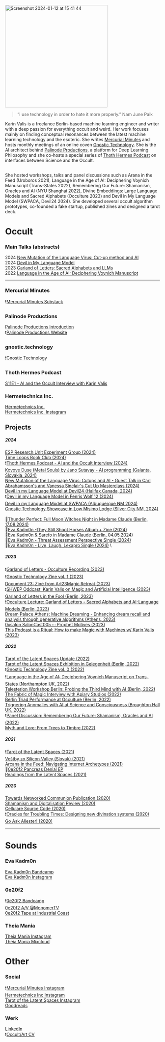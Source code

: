 <img width="333" alt="Screenshot 2024-01-12 at 15 41 44" src="https://github.com/mercurialminutes/mercurialminutes.github.io/assets/112952217/1e61b487-53e2-4697-867a-816648fc70a7">

> “I use technology in order to hate it more properly.”
> Nam June Paik

Karin Valis is a freelance Berlin-based machine learning engineer and writer with a deep passion for everything occult and weird. Her work focuses mainly on finding conceptual resonances between the latest machine learning technology and the esoteric. She writes [Mercurial Minutes](https://mercurialminutes.substack.com/) and hosts monthly meetings of an online coven  [Gnostic Technology](https://gnostic.technology/). She is the AI architect behind [Palinode Productions](https://www.palinode.productions/), a platform for Deep Learning Philosophy and she co-hosts a special series of [Thoth Hermes Podcast](https://thothermes.com/episodes/s11-e1-ai-and-the-occult-karin-valis/) on interfaces between Science and the Occult. 

</br>
She hosted workshops, talks and panel discussions such as Arana in the Feed (Uroboros 2021), Language in the Age of AI: Deciphering Voynich Manuscript (Trans-States 2022), Remembering Our Future: Shamanism, Oracles and AI (NYU Shanghai 2022), Divine Embeddings: Large Language Models and Sacred Alphabets (Occulture 2023) and Devil in My Language Model (SWPACA, Devil24 2024). She developed several occult algorithm prototypes, co-founded a fake startup, published zines and designed a tarot deck. 

# Occult

### Main Talks (abstracts)
2024 [New Mutation of the Language Virus: Cut-up method and AI](https://mercurialminutes.substack.com/p/new-mutation-of-the-language-virus) \
2024 [Devil in My Language Model](https://mercurialminutes.github.io/devil-in-my-language-model.html) \
2023 [Garland of Letters: Sacred Alphabets and LLMs](https://mercurialminutes.github.io/garland-of-letters.html) \
2022 [Language in the Age of AI: Deciphering Voynich Manuscript](https://mercurialminutes.github.io/voynich.html)

---

### Mercurial Minutes
❗️[Mercurial Minutes Substack](https://mercurialminutes.substack.com/)

### Palinode Productions
[Palinode Productions Introduction](https://mercurialminutes.substack.com/p/deep-learning-philosophy) \
❗️[Palinode Productions Website](https://www.palinode.productions/)

### gnostic.technology
❗️[Gnostic Technology](https://gnostic.technology/)

### Thoth Hermes Podcast
[S11E1 - AI and the Occult Interview with Karin Valis](https://thothermes.com/episodes/s11-e1-ai-and-the-occult-karin-valis/)

### Hermetechnics Inc.
[Hermetechnics Inc.](https://www.hermetechnics.life/)\
[Hermetechnics Inc. Instagram](https://www.instagram.com/hermetechnics/)


## Projects

##### 2024

[ESP Research Unit Experiment Group (2024)](https://forms.gle/AE9MrmauNz8JxFbo7) \
[Time Loops Book Club (2024)](https://forms.gle/MLZRDmUrV2GCqGot9) \
❗️[Thoth Hermes Podcast - AI and the Occult Interview (2024)](https://thothermes.com/episodes/s11-e1-ai-and-the-occult-karin-valis/) \
[Kovove Duse (Metal Souls) by Jano Sutavay - AI programming (Galanta, Slovakia, 2024)](https://www.instagram.com/p/C6bEdc5Lz2I/) \
[New Mutation of the Language Virus: Cutups and AI - Guest Talk in Carl Abrahamsson's and Vanessa Sinclair's Cut Up Masterclass (2024)](https://www.morbidanatomy.org/classes/harnessing-the-magic-and-creative-power-of-the-cut-up-method-a-la-william-burroughs-david-bowie-genesis-p-orridge-led-by-dr-vanessa-sinclair-and-carl-abrahamsson-beginning-may-19) \
[Devil in my Language Model at Devil24 (Halifax Canada, 2024)](https://devil2024.co/) \
❗️[Devil in my Language Model in Fenris Wolf 12 (2024)](https://www.amazon.com/Fenris-Wolf-12-Carl-Abrahamsson/dp/9198945076) \
[Devil in my Language Model at SWPACA (Albuquerque NM 2024)](https://southwestpca.org/wp-content/uploads/2024/02/Final-Program-2024.pdf) \
[Gnostic Technology Showcase in Low Misimo Lodge (Silver City NM, 2024)](https://www.instagram.com/p/C3nRyZ9OSCJ/?img_index=3) \
\
🎵[Thunder Perfect: Full Moon Witches Night in Madame Claude (Berlin, 17.08.2024)](https://madameclaude.de/event/eva-kadmon-friday-cate-hopsdj-set/) \
🎵[Eva Kadm0n -They Still Shoot Horses Album + Zine (2024)](https://evakadm0n.bandcamp.com/album/they-still-shoot-horses) \
🎵[Eva Kadm0n & Sarefo in Madame Claude (Berlin, 04.05.2024)](https://www.instagram.com/reel/C6qpjCaCVIq/?utm_source=ig_web_copy_link&igsh=MzRlODBiNWFlZA==) \
🎵[Eva Kadm0n - Threat Assessment Perspective Single (2024)](https://evakadm0n.bandcamp.com/track/threat-assessment-perspective) \
🎵[Eva Kadm0n - Live, Laugh, Lexapro Single (2024)](https://evakadm0n.bandcamp.com/track/live-laugh-lexapro) \


##### 2023

❗️[Garland of Letters - Occulture Recording (2023)](https://www.youtube.com/watch?v=1inYnG8gNVo&ab_channel=OCCULTURECONFERENCE) \
❗️[Gnostic Technology Zine vol. 1 (2023)](https://www.amazon.com/Gnostic-Technology-Zine-vol-Secret/dp/B0CQDKPCSV/)\
[Document 23: Zine from Art23Magic Retreat (2023)](https://www.blurb.com/b/11842803-document-23-colour-eco) \
❗️[SHWEP Oddcast: Karin Valis on Magic and Artificial Intelligence (2023)](https://shwep.net/oddcast/karin-valis-on-magic-and-artificial-intelligence/) \
[Garland of Letters in the Fool (Berlin, 2023)](https://docs.google.com/forms/d/e/1FAIpQLSe_OiS1p7uzf0P4kUlaqQyAz-eEScCA6zkDIYqWMvASgUbCsQ/viewform) \
❗️[Occulture Lecture: Garland of Letters - Sacred Alphabets and AI-Language Models (Berlin, 2023)](https://occultureconference.com/karin-valis/) \
[Dream Palace Athens: Machine Dreaming - Enhancing dream recall and analysis through generative algorithms (Athens, 2023)](https://isthisadreampalace.com/SYMPOSIUM) \
[0xsalon SalonCast005 ::: Prophet Motives (2023)](https://0xsalon.pubpub.org/pub/337byhpy/release/1) \
[This Podcast is a Ritual: How to make Magic with Machines w/ Karin Valis (2023)](https://open.spotify.com/episode/09YJYahPQsOrt08cD1H0Yf?si=f3b3c9f06e5d476c)

##### 2022

[Tarot of the Latent Spaces Update (2022)](https://mercurialminutes.substack.com/p/tarot-of-the-latent-spaces-update)\
[Tarot of the Latent Spaces Exhibition in Gelegenheit (Berlin, 2022)](https://www.instagram.com/p/CZenVmLtr6z/?igshid=YmMyMTA2M2Y=)\
❗️[Gnostic Technology Zine vol. 0 (2022)](https://gnostic.technology/)\
❗️[Language in the Age of AI: Deciphering Voynich Manuscript on Trans-States (Northampton UK, 2022)](https://trans-states.org/speaker/karin-valis/)\
[Telesterion Workshop Berlin: Probing the Third Mind with AI (Berlin, 2022)](https://www.ticketsource.co.uk/theexplorersclub/t-noollod)\
[The Fabric of Magic Interview with Apiary Studios (2022)](https://apiarystudios.org/antenna/tarot-of-latent-spaces)\
[Berlin Triad Performance at Occulture (Berlin, 2022)](https://occultureconference.com/)\
[Triggering Anomalies with AI at Science and Consciousness (Broughton Hall UK, 2022)](https://www.ubiquityuniversity.org/courses/science-and-consciousness-2022-making-wyrd-the-norm/)\
❗️[Panel Discussion: Remembering Our Future: Shamanism, Oracles and AI (2022)](https://www.youtube.com/watch?v=kA3BrEDnyAs&t=1s&ab_channel=ICAatNYUShanghai)\
[Myth and Lore: From Trees to Timbre (2022)](https://www.mythandlore.co.uk/product/myth-lore-zine-issue-4)

##### 2021

❗️[Tarot of the Latent Spaces (2021)](https://mercurialminutes.substack.com/p/tarot-of-the-latent-spaces-by-hermetechnics)\
[Veštby zo Silicon Valley (Slovak) (2021)](https://www.facebook.com/events/504827170512030)\
[Arcana in the Feed: Navigating Internet Archetypes (2021)](https://www.youtube.com/watch?v=9aimRQlVYXo)\
🎵[0e20f2 Pancreas Denial EP](https://0e20f2.bandcamp.com/album/pancreas-denial) \
[Readings from the Latent Spaces (2021)](https://www.instagram.com/tarot_of_the_latent_spaces/)

##### 2020

[Towards Networked Communion Publication (2020)](https://issuu.com/fsse/docs/tagungsbuch_2020_en)\
[Shamanism and Digitalisation Review (2020)](https://www.shamanism.eu/review-conference-shamanism-and-digitalisation/)\
[Cellulare Source Code (2020)](https://github.com/hermetechnics/cellulare)\
❗️[Oracles for Troubling Times: Designing new divination systems (2020)](https://www.youtube.com/watch?v=KxmAd6ByK40)\
[Go Ask Aliester! (2020)](https://www.instagram.com/p/B_m_QXYHijq/)

---

# Sounds

### Eva Kadm0n
[Eva Kadm0n Bandcamp](https://evakadm0n.bandcamp.com/)\
[Eva Kadm0n Instagram](https://www.instagram.com/evakadm0n/)

### 0e20f2

❗️[0e20f2 Bandcamp](https://0e20f2.bandcamp.com/releases)\
[0e20f2 A/V @MonomerTV](https://vimeo.com/465105344#t=1400)\
[0e20f2 Tape at Industrial Coast](https://industrialcoast.bigcartel.com/product/oe20f2)

### Theia Mania

[Theia Mania Instagram](https://www.instagram.com/theia_maniaaa/)\
[Theia Mania Mixcloud](https://www.mixcloud.com/theia_mania/)


# Other

### Social

❗️[Mercurial Minutes Instagram](https://www.instagram.com/mercurial_minutes/)\
[Hermetechnics Inc Instagram](https://www.instagram.com/hermetechnics/)\
[Tarot of the Latent Spaces Instagram](https://www.instagram.com/tarot_of_the_latent_spaces/)\
[Goodreads](https://www.goodreads.com/user/show/23194428-karin) 

### Werk

[LinkedIn](https://www.linkedin.com/in/karin-v-038b5795/) \
❗️[Occult/Art CV](https://github.com/user-attachments/files/15765064/Valis-occult-cv-jun24.pdf)

